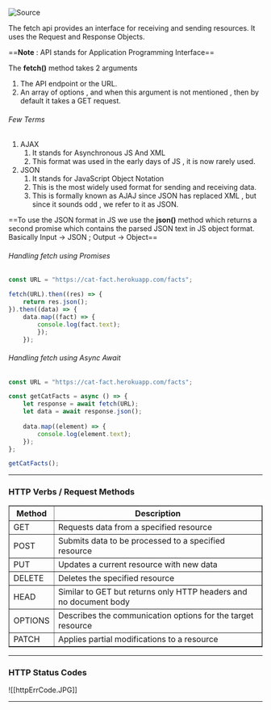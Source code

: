 ![Source](https://youtu.be/CyGodpqcid4?list=PLGjplNEQ1it_oTvuLRNqXfz_v_0pq6unW)

The fetch api provides an interface for receiving and sending resources.
It uses the Request and Response Objects.

==**Note** : API stands for Application Programming Interface==

The **fetch()** method takes 2 arguments
1. The API endpoint or the URL.
2. An array of options , and when this argument is not mentioned , then by default it takes a GET request.

###### Few Terms
1. AJAX
	1. It stands for Asynchronous JS And XML
	2. This format was used in the early days of JS , it is now rarely used.
2. JSON
	1. It stands for JavaScript Object Notation
	2. This is the most widely used format for sending and receiving data.
	3. This is formally known as AJAJ since JSON has replaced XML , but since it sounds odd , we refer to it as JSON.

==To use the JSON format in JS we use the **json()** method which returns a second promise which contains the parsed JSON text in JS object format. Basically Input -> JSON ; Output -> Object==

###### Handling fetch using Promises
```js
const URL = "https://cat-fact.herokuapp.com/facts";

fetch(URL).then((res) => {
	return res.json();
}).then((data) => {
	data.map((fact) => {
		console.log(fact.text);
		});
	});
```
###### Handling fetch using Async Await
```js
const URL = "https://cat-fact.herokuapp.com/facts";

const getCatFacts = async () => {
	let response = await fetch(URL);
	let data = await response.json();
	
	data.map((element) => {
		console.log(element.text);
	});
};

getCatFacts();
```

<hr>

### HTTP Verbs / Request Methods
<table border="1px">
<tr>
<th>Method</th>
<th>Description</th>
</tr>
<tr>
<td>GET</td>
<td>Requests data from a specified resource</td>
</tr>
<tr>
<td>POST</td>
<td>Submits data to be processed to a specified resource</td>
</tr>
<tr>
<td>PUT</td>
<td>Updates a current resource with new data</td>
</tr>
<tr>
<td>DELETE</td>
<td>Deletes the specified resource</td>
</tr>
<tr>
<td>HEAD</td>
<td>Similar to GET but returns only HTTP headers and no document body</td>
</tr>
<tr>
<td>OPTIONS</td>
<td>Describes the communication options for the target resource</td> 
</tr>
<tr>
<td>PATCH</td>
<td>Applies partial modifications to a resource</td>
</tr>
</table>

<hr>

### HTTP Status Codes
![[httpErrCode.JPG]]

<hr>

